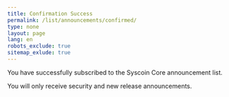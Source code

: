 ```yaml
---
title: Confirmation Success
permalink: /list/announcements/confirmed/
type: none
layout: page
lang: en
robots_exclude: true
sitemap_exlude: true
---
```

You have successfully subscribed to the Syscoin Core announcement list.

You will only receive security and new release announcements.